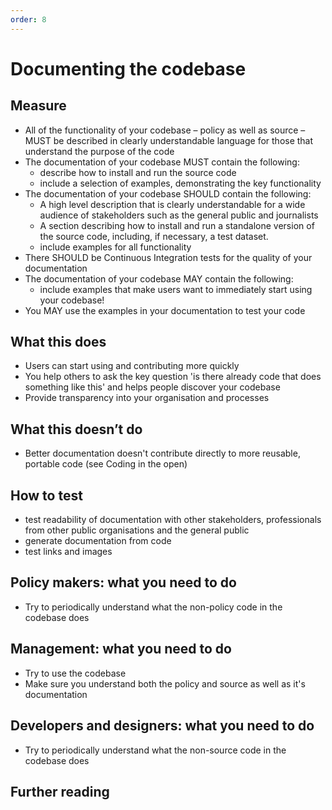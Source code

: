 ```yaml
---
order: 8
---
```

# Documenting the codebase

## Measure

* All of the functionality of your codebase – policy as well as source – MUST be described in clearly understandable language for those that understand the purpose of the code
* The documentation of your codebase MUST contain the following:
    * describe how to install and run the source code
    * include a selection of examples, demonstrating the key functionality
* The documentation of your codebase SHOULD contain the following:
    * A high level description that is clearly understandable for a wide audience of stakeholders such as the general public and journalists
    * A section describing how to install and run a standalone version of the source code, including, if necessary, a test dataset.
    * include examples for all functionality
* There SHOULD be Continuous Integration tests for the quality of your documentation
* The documentation of your codebase MAY contain the following:
    * include examples that make users want to immediately start using your codebase!
* You MAY use the examples in your documentation to test your code

## What this does

* Users can start using and contributing more quickly
* You help others to ask the key question 'is there already code that does something like this' and helps people discover your codebase
* Provide transparency into your organisation and processes

## What this doesn’t do

* Better documentation doesn't contribute directly to more reusable, portable code (see  Coding in the open)

## How to test

* test readability of documentation with other stakeholders, professionals from other public organisations and the general public
* generate documentation from code
* test links and images

## Policy makers: what you need to do

* Try to periodically understand what the non-policy code in the codebase does

## Management: what you need to do

* Try to use the codebase
* Make sure you understand both the policy and source as well as it's documentation

## Developers and designers: what you need to do

* Try to periodically understand what the non-source code in the codebase does

## Further reading
